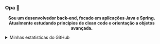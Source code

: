 ### Opa 👋
<p align="center">
    <b>Sou um desenvolvedor back-end, focado em aplicações Java e Spring. Atualmente estudando princípios de clean code e orientação a objetos avançada.</b>
</p>

<ul>
</ul>

<details>
    <summary>Minhas estatisticas do GitHub</summary>
    <p align="center">
        <img src="https://github-readme-stats-one-rho-30.vercel.app//api?username=mateusblm&theme=transparent&show_icons=true&include_all_commits=true" alt="" />
    </p>
    <p align="center">
        <b>Linguagens mais usadas:</b> <br />
        <img src="https://github-readme-stats-one-rho-30.vercel.app//api/top-langs?username=mateusblm&theme=transparent" alt="" />
    </p>
</details>

